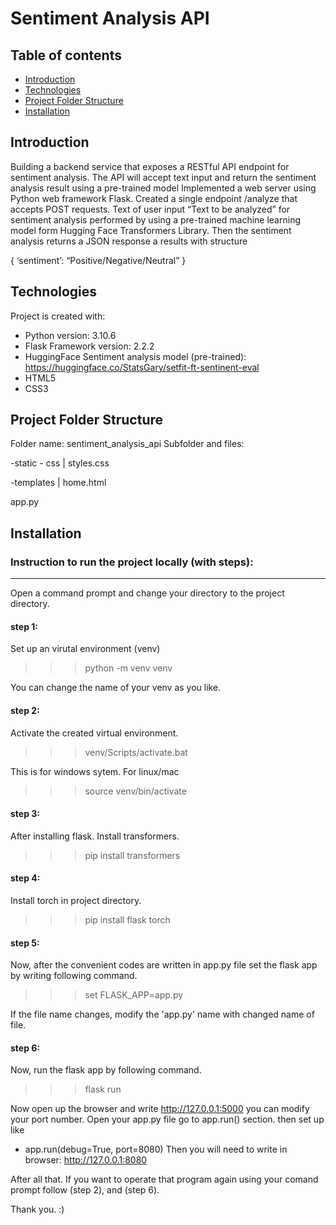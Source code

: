# Sentiment Analysis API

## Table of contents
* [Introduction](#introduction)
* [Technologies](#technologies)
* [Project Folder Structure](#project-folder-structure)
* [Installation](#installation)

## Introduction
Building a backend service that exposes a RESTful API endpoint for sentiment analysis. 
The API will accept text input and return the sentiment analysis result using a pre-trained model
Implemented a web server using Python web framework Flask. Created a single endpoint
/analyze that accepts POST requests. Text of user input “Text to be analyzed” for sentiment
analysis performed by using a pre-trained machine learning model form Hugging Face
Transformers Library.
Then the sentiment analysis returns a JSON response a results with structure

{
‘sentiment’: “Positive/Negative/Neutral”
}

## Technologies
Project is created with:
* Python version: 3.10.6
* Flask Framework version: 2.2.2
* HuggingFace Sentiment analysis model (pre-trained): https://huggingface.co/StatsGary/setfit-ft-sentinent-eval
* HTML5
* CSS3

## Project Folder Structure
Folder name: sentiment_analysis_api
Subfolder and files: 

-static
    - css
    | styles.css

-templates
    | home.html

app.py

## Installation
### Instruction to run the project locally (with steps):
------------------------------------------------------
Open a command prompt and change your directory 
to the project directory.

#### step 1: 
Set up an virutal environment (venv)

>>> python -m venv venv

You can change the name of your venv as you like.

#### step 2:
Activate the created virtual environment.

>>> venv/Scripts/activate.bat 

This is for windows sytem.
For linux/mac

>>> source venv/bin/activate

#### step 3:
After installing flask. Install transformers.

>>> pip install transformers

#### step 4:
Install torch in project directory.

>>> pip install flask torch

#### step 5:
Now, after the convenient codes are written in app.py file
set the flask app by writing following command.

>>> set FLASK_APP=app.py

If the file name changes, modify the 'app.py' name
with changed name of file.

#### step 6:
Now, run the flask app by following command.

>>> flask run

Now open up the browser and write http://127.0.0.1:5000
you can modify your port number.
Open your app.py file 
go to app.run() section.
then set up like 
- app.run(debug=True, port=8080)
Then you will need to write in browser: http://127.0.0.1:8080

After all that. If you want to operate that program again
using your comand prompt
follow (step 2), and (step 6). 


Thank you. :)


